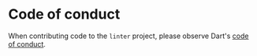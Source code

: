 # Code of conduct

When contributing code to the `linter` project, please observe
Dart's [code of conduct](https://www.dartlang.org/code-of-conduct).
